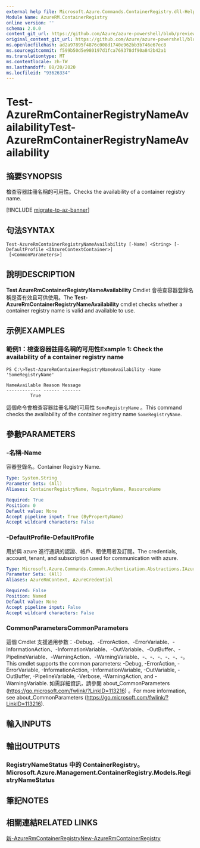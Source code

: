 ```yaml
---
external help file: Microsoft.Azure.Commands.ContainerRegistry.dll-Help.xml
Module Name: AzureRM.ContainerRegistry
online version: ''
schema: 2.0.0
content_git_url: https://github.com/Azure/azure-powershell/blob/preview/src/ResourceManager/ContainerRegistry/Commands.ContainerRegistry/help/Test-AzureRmContainerRegistryNameAvailability.md
original_content_git_url: https://github.com/Azure/azure-powershell/blob/preview/src/ResourceManager/ContainerRegistry/Commands.ContainerRegistry/help/Test-AzureRmContainerRegistryNameAvailability.md
ms.openlocfilehash: ad2a97895f4876c008d1740e962bb3b746e67ec8
ms.sourcegitcommit: f599b50d5e980197d1fca769378df90a842b42a1
ms.translationtype: MT
ms.contentlocale: zh-TW
ms.lasthandoff: 08/20/2020
ms.locfileid: "93626334"
---
```

# <span data-ttu-id="b01d5-101">Test-AzureRmContainerRegistryNameAvailability</span><span class="sxs-lookup"><span data-stu-id="b01d5-101">Test-AzureRmContainerRegistryNameAvailability</span></span>

## <span data-ttu-id="b01d5-102">摘要</span><span class="sxs-lookup"><span data-stu-id="b01d5-102">SYNOPSIS</span></span>
<span data-ttu-id="b01d5-103">檢查容器註冊名稱的可用性。</span><span class="sxs-lookup"><span data-stu-id="b01d5-103">Checks the availability of a container registry name.</span></span>

[!INCLUDE [migrate-to-az-banner](../../includes/migrate-to-az-banner.md)]

## <span data-ttu-id="b01d5-104">句法</span><span class="sxs-lookup"><span data-stu-id="b01d5-104">SYNTAX</span></span>

```
Test-AzureRmContainerRegistryNameAvailability [-Name] <String> [-DefaultProfile <IAzureContextContainer>]
 [<CommonParameters>]
```

## <span data-ttu-id="b01d5-105">說明</span><span class="sxs-lookup"><span data-stu-id="b01d5-105">DESCRIPTION</span></span>
<span data-ttu-id="b01d5-106">**Test AzureRmContainerRegistryNameAvailability** Cmdlet 會檢查容器登錄名稱是否有效且可供使用。</span><span class="sxs-lookup"><span data-stu-id="b01d5-106">The **Test-AzureRmContainerRegistryNameAvailability** cmdlet checks whether a container registry name is valid and available to use.</span></span>

## <span data-ttu-id="b01d5-107">示例</span><span class="sxs-lookup"><span data-stu-id="b01d5-107">EXAMPLES</span></span>

### <span data-ttu-id="b01d5-108">範例1：檢查容器註冊名稱的可用性</span><span class="sxs-lookup"><span data-stu-id="b01d5-108">Example 1: Check the availability of a container registry name</span></span>
```
PS C:\>Test-AzureRmContainerRegistryNameAvailability -Name 'SomeRegistryName'

NameAvailable Reason Message
------------- ------ -------
         True
```

<span data-ttu-id="b01d5-109">這個命令會檢查容器註冊名稱的可用性 `SomeRegistryName` 。</span><span class="sxs-lookup"><span data-stu-id="b01d5-109">This command checks the availability of the container registry name `SomeRegistryName`.</span></span>

## <span data-ttu-id="b01d5-110">參數</span><span class="sxs-lookup"><span data-stu-id="b01d5-110">PARAMETERS</span></span>

### <span data-ttu-id="b01d5-111">-名稱</span><span class="sxs-lookup"><span data-stu-id="b01d5-111">-Name</span></span>
<span data-ttu-id="b01d5-112">容器登錄名。</span><span class="sxs-lookup"><span data-stu-id="b01d5-112">Container Registry Name.</span></span>

```yaml
Type: System.String
Parameter Sets: (All)
Aliases: ContainerRegistryName, RegistryName, ResourceName

Required: True
Position: 0
Default value: None
Accept pipeline input: True (ByPropertyName)
Accept wildcard characters: False
```

### <span data-ttu-id="b01d5-113">-DefaultProfile</span><span class="sxs-lookup"><span data-stu-id="b01d5-113">-DefaultProfile</span></span>
<span data-ttu-id="b01d5-114">用於與 azure 進行通訊的認證、帳戶、租使用者及訂閱。</span><span class="sxs-lookup"><span data-stu-id="b01d5-114">The credentials, account, tenant, and subscription used for communication with azure.</span></span>

```yaml
Type: Microsoft.Azure.Commands.Common.Authentication.Abstractions.IAzureContextContainer
Parameter Sets: (All)
Aliases: AzureRmContext, AzureCredential

Required: False
Position: Named
Default value: None
Accept pipeline input: False
Accept wildcard characters: False
```

### <span data-ttu-id="b01d5-115">CommonParameters</span><span class="sxs-lookup"><span data-stu-id="b01d5-115">CommonParameters</span></span>
<span data-ttu-id="b01d5-116">這個 Cmdlet 支援通用參數：-Debug、-ErrorAction、-ErrorVariable、-InformationAction、-InformationVariable、-OutVariable、-OutBuffer、-PipelineVariable、-WarningAction、-WarningVariable、-、-、-、-、-、-。</span><span class="sxs-lookup"><span data-stu-id="b01d5-116">This cmdlet supports the common parameters: -Debug, -ErrorAction, -ErrorVariable, -InformationAction, -InformationVariable, -OutVariable, -OutBuffer, -PipelineVariable, -Verbose, -WarningAction, and -WarningVariable.</span></span> <span data-ttu-id="b01d5-117">如需詳細資訊，請參閱 about_CommonParameters (https://go.microsoft.com/fwlink/?LinkID=113216) 。</span><span class="sxs-lookup"><span data-stu-id="b01d5-117">For more information, see about_CommonParameters (https://go.microsoft.com/fwlink/?LinkID=113216).</span></span>

## <span data-ttu-id="b01d5-118">輸入</span><span class="sxs-lookup"><span data-stu-id="b01d5-118">INPUTS</span></span>

## <span data-ttu-id="b01d5-119">輸出</span><span class="sxs-lookup"><span data-stu-id="b01d5-119">OUTPUTS</span></span>

### <span data-ttu-id="b01d5-120">RegistryNameStatus 中的 ContainerRegistry。</span><span class="sxs-lookup"><span data-stu-id="b01d5-120">Microsoft.Azure.Management.ContainerRegistry.Models.RegistryNameStatus</span></span>

## <span data-ttu-id="b01d5-121">筆記</span><span class="sxs-lookup"><span data-stu-id="b01d5-121">NOTES</span></span>

## <span data-ttu-id="b01d5-122">相關連結</span><span class="sxs-lookup"><span data-stu-id="b01d5-122">RELATED LINKS</span></span>

[<span data-ttu-id="b01d5-123">新-AzureRmContainerRegistry</span><span class="sxs-lookup"><span data-stu-id="b01d5-123">New-AzureRmContainerRegistry</span></span>](./New-AzureRmContainerRegistry.md)

